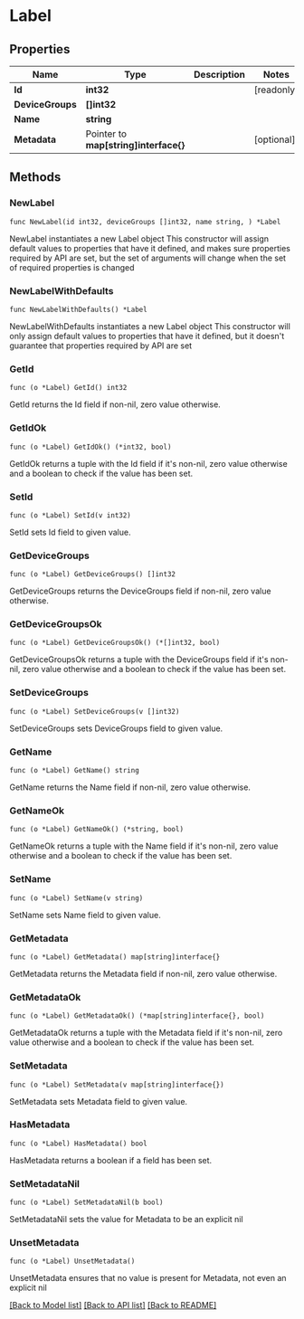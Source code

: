 # Label

## Properties

Name | Type | Description | Notes
------------ | ------------- | ------------- | -------------
**Id** | **int32** |  | [readonly] 
**DeviceGroups** | **[]int32** |  | 
**Name** | **string** |  | 
**Metadata** | Pointer to **map[string]interface{}** |  | [optional] 

## Methods

### NewLabel

`func NewLabel(id int32, deviceGroups []int32, name string, ) *Label`

NewLabel instantiates a new Label object
This constructor will assign default values to properties that have it defined,
and makes sure properties required by API are set, but the set of arguments
will change when the set of required properties is changed

### NewLabelWithDefaults

`func NewLabelWithDefaults() *Label`

NewLabelWithDefaults instantiates a new Label object
This constructor will only assign default values to properties that have it defined,
but it doesn't guarantee that properties required by API are set

### GetId

`func (o *Label) GetId() int32`

GetId returns the Id field if non-nil, zero value otherwise.

### GetIdOk

`func (o *Label) GetIdOk() (*int32, bool)`

GetIdOk returns a tuple with the Id field if it's non-nil, zero value otherwise
and a boolean to check if the value has been set.

### SetId

`func (o *Label) SetId(v int32)`

SetId sets Id field to given value.


### GetDeviceGroups

`func (o *Label) GetDeviceGroups() []int32`

GetDeviceGroups returns the DeviceGroups field if non-nil, zero value otherwise.

### GetDeviceGroupsOk

`func (o *Label) GetDeviceGroupsOk() (*[]int32, bool)`

GetDeviceGroupsOk returns a tuple with the DeviceGroups field if it's non-nil, zero value otherwise
and a boolean to check if the value has been set.

### SetDeviceGroups

`func (o *Label) SetDeviceGroups(v []int32)`

SetDeviceGroups sets DeviceGroups field to given value.


### GetName

`func (o *Label) GetName() string`

GetName returns the Name field if non-nil, zero value otherwise.

### GetNameOk

`func (o *Label) GetNameOk() (*string, bool)`

GetNameOk returns a tuple with the Name field if it's non-nil, zero value otherwise
and a boolean to check if the value has been set.

### SetName

`func (o *Label) SetName(v string)`

SetName sets Name field to given value.


### GetMetadata

`func (o *Label) GetMetadata() map[string]interface{}`

GetMetadata returns the Metadata field if non-nil, zero value otherwise.

### GetMetadataOk

`func (o *Label) GetMetadataOk() (*map[string]interface{}, bool)`

GetMetadataOk returns a tuple with the Metadata field if it's non-nil, zero value otherwise
and a boolean to check if the value has been set.

### SetMetadata

`func (o *Label) SetMetadata(v map[string]interface{})`

SetMetadata sets Metadata field to given value.

### HasMetadata

`func (o *Label) HasMetadata() bool`

HasMetadata returns a boolean if a field has been set.

### SetMetadataNil

`func (o *Label) SetMetadataNil(b bool)`

 SetMetadataNil sets the value for Metadata to be an explicit nil

### UnsetMetadata
`func (o *Label) UnsetMetadata()`

UnsetMetadata ensures that no value is present for Metadata, not even an explicit nil

[[Back to Model list]](../README.md#documentation-for-models) [[Back to API list]](../README.md#documentation-for-api-endpoints) [[Back to README]](../README.md)


